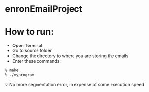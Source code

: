 # enronEmailProject

# How to run:

- Open Terminal
- Go to source folder
- Change the directory to where you are storing the emails
- Enter these commands:

```bash
% make
% ./myprogram
```

<aside>
💡 No more segmentation error, in expense of some execution speed 

</aside>
